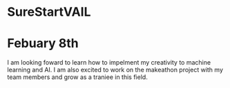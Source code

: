 # SureStartVAIL
  # Febuary 8th
  I am looking foward to learn how to impelment my creativity to machine learning and AI. I am also excited to work on the makeathon project with my team members and grow as a traniee in this field.
